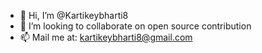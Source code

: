 - 👋 Hi, I’m @Kartikeybharti8
- 💞️ I’m looking to collaborate on open source contribution
- 📫 Mail me at: kartikeybharti8@gmail.com


